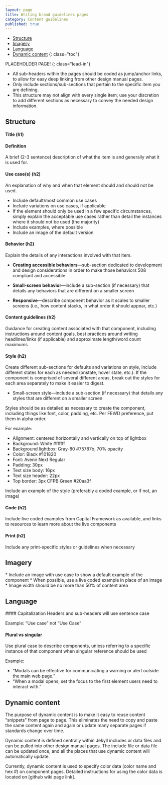 ```yaml
---
layout: page
title: Writing brand guidelines pages
category: Content guidelines
published: true
---
```


- [Structure](#structure)
- [Imagery](#imagery)
- [Language](#language)
- [Dynamic content](#dynamic-content)
{: class="toc"}

<div class="content-67 content-first">

PLACEHOLDER PAGE!
{: class="lead-in"}


* All sub-headers within the pages should be coded as jump/anchor links, to allow for easy deep linking from other design manual pages. 
* Only include sections/sub-sections that pertain to the specific item you are defining. 
* This structure may not align with every single item; use your discretion to add different sections as necessary to convey the needed design information.


</div>

<h2 id="structure">Structure</h2>

<div class="content-67 content-first">

#### Title (h1)

#### Definition
A brief (2-3 sentence) description of what the item is and generally what it is used for.

#### Use case(s) (h2)

An explanation of why and when that element should and should not be used.

* Include default/most common use cases
* Include variations on use cases, if applicable 
* If the element should only be used in a few specific circumstances, simply explain the acceptable use cases rather than detail the instances where it should not be used (the majority)
* Include examples, where possible
* Include an image of the default version

#### Behavior (h2)

Explain the details of any interactions involved with that item.

* **Creating accessible behaviors**—sub-section dedicated to development and design considerations in order to make those behaviors 508 compliant and accessible
* **Small-screen behavior**—include a sub-section (if necessary) that details any behaviors that are different on a smaller screen

* **Responsive**—describe component behavior as it scales to smaller screens (i.e., how content stacks, in what order it should appear, etc.)

#### Content guidelines (h2) 
Guidance for creating content associated with that component, including instructions around content goals, best practices around writing headlines/links (if applicable) and approximate length/word count maximums

#### Style (h2)
Create different sub-sections for defaults and variations on style, include different states for each as needed (onstate, hover state, etc.). If the component is comprised of several different areas, break out the styles for each area separately to make it easier to digest. 

* Small-screen style—include a sub-section (if necessary) that details any styles that are different on a smaller screen

Styles should be as detailed as necessary to create the component, including things like font, color, padding, etc. Per FEWD preference, put them in alpha order.

For example: 

* Alignment: centered horizontally and vertically on top of lightbox
* Background: White #ffffff
* Background lightbox: Gray-80 #75787b, 70% opacity
* Color: Black #101820
* Font: Avenir Next Regular
* Padding: 30px
* Text size body: 16px
* Text size header: 22px
* Top border: 3px CFPB Green #20aa3f
 
Include an example of the style (preferably a coded example, or if not, an image) 

#### Code (h2) 
Include live coded examples from Capital Framework as available, and links to resources to learn more about the live components

#### Print (h2) 
Include any print-specific styles or guidelines when necessary

</div>

<h2 id="imagery">Imagery</h2>

<div class="content-67 content-first"> 
* Include an image with use case to show a default example of the component 
* When possible, use a live coded example in place of an image
* Image width should be no more than 50% of content area
</div>


<h2 id="language">Language</h2>

<div class="content-67 content-first"> 
#### Capitalization
Headers and sub-headers will use sentence case

Example: “Use case” not “Use Case” 

#### Plural vs singular
Use plural case to describe components, unless referring to a specific instance of that component when singular reference should be used

Example: 

* “Modals can be effective for communicating a warning or alert outside the main web page.” 
* “When a modal opens, set the focus to the first element users need to interact with.” 
</div>

<h2 id="dynamic-content">Dynamic content</h2>

<div class="content-67 content-first"> 
The purpose of dynamic content is to make it easy to reuse content “snippets” from page to page. This eliminates the need to copy and paste the same content again and again or update many separate pages if standards change over time. 


Dynamic content is defined centrally within Jekyll includes or data files and can be pulled into other design manual pages. The include file or data file can be updated once, and all the places that use dynamic content will automatically update.

Currently, dynamic content is used to specify color data (color name and hex #) on component pages. Detailed instructions for using the color data is located on [github wiki page link].
</div> 